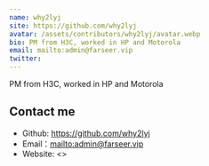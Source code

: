 ```yaml
---
name: why2lyj
site: https://github.com/why2lyj
avatar: /assets/contributors/why2lyj/avatar.webp
bio: PM from H3C, worked in HP and Motorola
email: mailto:admin@farseer.vip
twitter:
---
```


PM from H3C, worked in HP and Motorola

## Contact me

- Github: <https://github.com/why2lyj>
- Email：<mailto:admin@farseer.vip>
- Website: <>
